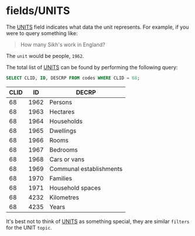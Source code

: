 # fields/UNITS

The [UNITS](units.md) field indicates what data the unit represents. For example, if you were to query something like:

> How many Sikh's work in England?

The `unit` would be people, `1962`. 

The total list of [UNITS](units.md) can be found by performing the following query:

```sql
SELECT CLID, ID, DESCRP FROM codes WHERE CLID = 68;
```

|CLID|ID|DECRP|
|-|-|-|
|68|1962|Persons|
|68|1963|Hectares|
|68|1964|Households|
|68|1965|Dwellings|
|68|1966|Rooms|
|68|1967|Bedrooms|
|68|1968|Cars or vans|
|68|1969|Communal establishments|
|68|1970|Families|
|68|1971|Household spaces|
|68|4232|Kilometres|
|68|4235|Years|

It's best not to think of [UNITS](units.md) as something special, they are similar `filters` for the UNIT `topic`.
